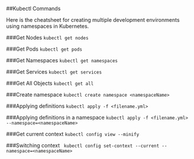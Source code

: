 ##Kubectl Commands

Here is the cheatsheet for creating multiple development environments using namespaces in Kubernetes.

###Get Nodes
```	kubectl get nodes ```

###Get Pods
```	kubectl get pods ```

###Get Namespaces
```	kubectl get namespaces ```

###Get Services
```	kubectl get services ```

###Get All Objects
```	kubectl get all ```

###Create namespace
```	kubectl create namespace <namespaceName> ```

###Applying definitions
```	kubectl apply -f <filename.yml> ```

###Applying definitions in a namespace
```	kubectl apply -f <filename.yml> --namespace=<namespaceName> ```

###Get current context
```	kubectl config view --minify ```

###Switching context
```	kubectl config set-context --current --namespace=<namespaceName>```